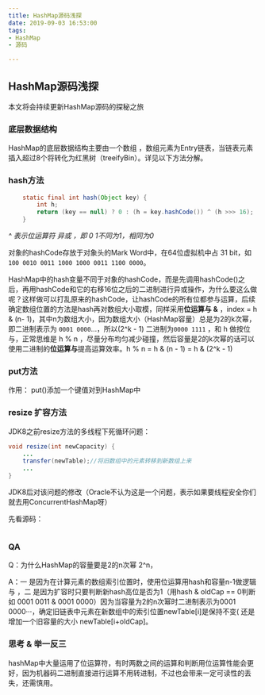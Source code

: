 ```yaml
---
title: HashMap源码浅探
date: 2019-09-03 16:53:00
tags: 
- HashMap
- 源码

---
```


## HashMap源码浅探

本文将会持续更新HashMap源码的探秘之旅

### 底层数据结构

 HashMap的底层数据结构主要由一个数组 ，数组元素为Entry链表，当链表元素插入超过8个将转化为红黑树（treeifyBin）。详见以下方法分解。

### hash方法

```java
    static final int hash(Object key) {
        int h;
        return (key == null) ? 0 : (h = key.hashCode()) ^ (h >>> 16);
    }
```

*^ 表示位运算符 异或 ，即 0 1不同为1，相同为0*

对象的hashCode存放于对象头的Mark Word中，在64位虚拟机中占 31 bit，如`100 0010 0011 1000 1000 0011 1100 0000`。

HashMap中的hash变量不同于对象的hashCode，而是先调用hashCode()之后，再用hashCode和它的右移16位之后的二进制进行异或操作，为什么要这么做呢？这样做可以打乱原来的hashCode，让hashCode的所有位都参与运算，后续确定数组位置的方法是hash再对数组大小取模，同样采用**位运算与 &** ，index = h & (n- 1)，其中n为数组大小，因为数组大小（HashMap容量）总是为2的k次幂，即二进制表示为 `0001 0000`...，所以(2^k - 1) 二进制为`0000 1111` ，和 h 做按位与，正常思维是 h % n ，尽量分布均匀减少碰撞，然后容量是2的k次幂的话可以使用二进制的**位运算与**提高运算效率。h % n = h & (n - 1) = h & (2^k - 1)

### put方法

作用： 	put()添加一个键值对到HashMap中



### resize 扩容方法

JDK8之前resize方法的多线程下死循环问题：

```java
void resize(int newCapacity) {
	...
	transfer(newTable);//将旧数组中的元素转移到新数组上来
	...
}


```

JDK8后对该问题的修改（Oracle不认为这是一个问题，表示如果要线程安全你们就去用ConcurrentHashMap呀）

先看源码：

```

```



### QA

Q：为什么HashMap的容量要是2的n次幂 2^n，

A：一 是因为在计算元素的数组索引位置时，使用位运算用hash和容量n-1做逻辑与 ，二 是因为扩容时只要判断新hash高位是否为1（用hash & oldCap == 0判断如 0001 0011 & 0001 0000）因为当容量为2的n次幂时二进制表示为0001 0000···，确定旧链表中元素在新数组中的索引位置newTable[i]是保持不变( 还是增加一个旧容量的大小 newTable[i+oldCap]。



### 思考 & 举一反三

hashMap中大量运用了位运算符，有时两数之间的运算和判断用位运算性能会更好，因为机器码二进制直接进行运算不用转进制，不过也会带来一定可读性的丢失，还需慎用。